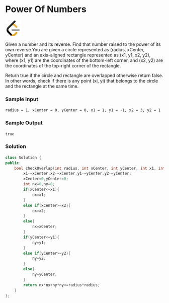 # Power Of Numbers 
<a href="https://leetcode.com/problems/circle-and-rectangle-overlapping/description/">
  <img src="./lib/leetcode-3628885-3030025.webp" width="50"/>
</a>

Given a number and its reverse. Find that number raised to the power of its own reverse.You are given a circle represented as (radius, xCenter, yCenter) and an axis-aligned rectangle represented as (x1, y1, x2, y2), where (x1, y1) are the coordinates of the bottom-left corner, and (x2, y2) are the coordinates of the top-right corner of the rectangle.

Return true if the circle and rectangle are overlapped otherwise return false. In other words, check if there is any point (xi, yi) that belongs to the circle and the rectangle at the same time.


### Sample Input
```
radius = 1, xCenter = 0, yCenter = 0, x1 = 1, y1 = -1, x2 = 3, y2 = 1
```
### Sample Output
```
true
```

### Solution
```cpp
class Solution {
public:
    bool checkOverlap(int radius, int xCenter, int yCenter, int x1, int y1, int x2, int y2) {
        x1-=xCenter,x2-=xCenter,y1-=yCenter,y2-=yCenter;
        xCenter=0,yCenter=0;
        int nx=0,ny=0;
        if(xCenter<=x1){
            nx=x1;
        }
        else if(xCenter>=x2){
            nx=x2;
        }
        else{
            nx=xCenter;
        }
        if(yCenter<=y1){
            ny=y1;
        }
        else if(yCenter>=y2){
            ny=y2;
        }
        else{
            ny=yCenter;
        }
        return nx*nx+ny*ny<=radius*radius;
    }
};
```

